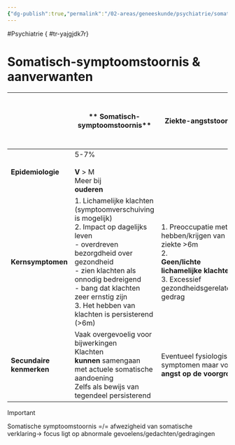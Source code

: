 ```yaml
---
{"dg-publish":true,"permalink":"/02-areas/geneeskunde/psychiatrie/somatoform-disorders/","noteIcon":"","created":"2024-11-24T10:54:59.923+01:00","updated":"2024-12-31T16:51:47.886+01:00"}
---
```


#Psychiatrie
{ #tr-yajgjdk7r}


# Somatisch-symptoomstoornis & aanverwanten

|                          | **  Somatisch-symptoomstoornis**                                                                                                                                                                                                                                                         | **Ziekte-angststoornis**                                                                                                                             | **Conversiestoornis (= functioneel-neurologisch-symptoomstoornis)**                                                                                                      | **Nagebootste stoornis (zichzelf/anderen) = Syndroom v Munckhausen (by proxy)**                                                                                                                  |
| ------------------------ | ---------------------------------------------------------------------------------------------------------------------------------------------------------------------------------------------------------------------------------------------------------------------------------------- | ---------------------------------------------------------------------------------------------------------------------------------------------------- | ------------------------------------------------------------------------------------------------------------------------------------------------------------------------ | ------------------------------------------------------------------------------------------------------------------------------------------------------------------------------------------------ |
| **Epidemiologie**        | 5-7%  <br>  <br>**V** > M  <br>Meer bij  <br>**ouderen**                                                                                                                                                                                                                                 |                                                                                                                                                      |                                                                                                                                                                          |                                                                                                                                                                                                  |
| **Kernsymptomen**        | 1. Lichamelijke klachten (symptoomverschuiving is mogelijk)  <br>2. Impact op dagelijks leven  <br>- overdreven bezorgdheid over gezondheid  <br>- zien klachten als onnodig bedreigend  <br>- bang dat klachten zeer ernstig zijn  <br>3. Het hebben van klachten is persisterend (>6m) | 1. Preoccupatie met hebben/krijgen van ziekte >6m  <br>2.  <br>**Geen/lichte lichamelijke klachten**  <br>3. Excessief gezondheidsgerelateerd gedrag | 1. Veranderingen in **motorische of sensorische functies**  <br>2. Niet te verklaren door somatische/psychische stoornis  <br>3. Significante lijdensdruk of beperkingen | 1. Alsof doen of doelbewust opwekken van wonde of ziekte met **aantoonbaar** sprake van misleiding  <br>2. Patient presenteert zich als ziek, gehandicapt, gewond  <br>  <br>CAVE bij een ander! |
| **Secundaire kenmerken** | Vaak overgevoelig voor bijwerkingen  <br>Klachten  <br>**kunnen** samengaan met actuele somatische aandoening  <br>Zelfs als bewijs van tegendeel persisterend                                                                                                                           | Eventueel fysiologische symptomen maar vooral **angst op de voorgrond**                                                                              |                                                                                                                                                                          |                                                                                                                                                                                                  |


> [!important]  
> Somatische symptoomstoornis =/= afwezigheid van somatische verklaring→ focus ligt op abnormale gevoelens/gedachten/gedragingen